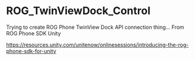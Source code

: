 # ROG_TwinViewDock_Control
Trying to create ROG Phone TwinView Dock API connection thing... From ROG Phone SDK Unity

https://resources.unity.com/unitenow/onlinesessions/introducing-the-rog-phone-sdk-for-unity


